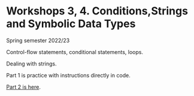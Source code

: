 # Workshops 3, 4. Conditions,Strings and Symbolic Data Types

Spring semester 2022/23

Control-flow statements, conditional statements, loops.

Dealing with strings.

Part 1 is practice with instructions directly in code.

[Part 2 is here](./Part%202.%20Strings.md).